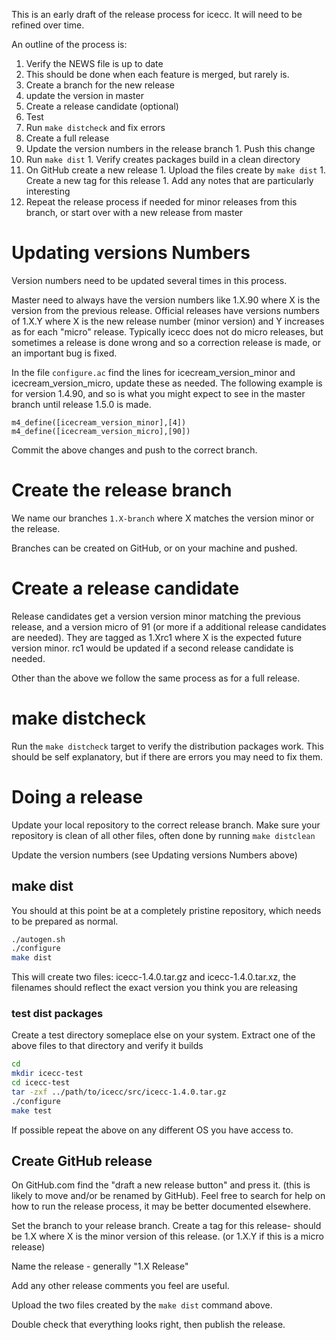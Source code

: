 This is an early draft of the release process for icecc.  It will need to be refined over time.

An outline of the process is:

1. Verify the NEWS file is up to date
  1. This should be done when each feature is merged, but rarely is.
1. Create a branch for the new release
  1. update the version in master
1. Create a release candidate (optional)
1. Test
1. Run `make distcheck` and fix errors
1. Create a full release
  1. Update the version numbers in the release branch
    1. Push this change
  1. Run `make dist`
    1. Verify creates packages build in a clean directory
  1. On GitHub create a new release
    1. Upload the files create by `make dist`
    1. Create a new tag for this release
    1. Add any notes that are particularly interesting
1. Repeat the release process if needed for minor releases from this branch, or start over with a new release from master

# Updating versions Numbers
Version numbers need to be updated several times in this process. 

Master need to always have the version numbers like 1.X.90 where X is the version from the previous release.
Official releases have versions numbers of 1.X.Y where X is the new release number (minor version) and Y increases as for each "micro" release.  Typically icecc does not do micro releases, but sometimes a release is done wrong and so a correction release is made, or an important bug is fixed.

In the file `configure.ac` find the lines for icecream_version_minor and icecream_version_micro, update these as needed.  The following example is for version 1.4.90, and so is what you might expect to see in the master branch until release 1.5.0 is made.
```
m4_define([icecream_version_minor],[4])
m4_define([icecream_version_micro],[90])
```
Commit the above changes and push to the correct branch.
  
# Create the release branch

We name our branches `1.X-branch` where X matches the version minor or the release.

Branches can be created on GitHub, or on your machine and pushed.

# Create a release candidate
Release candidates get a version version minor matching the previous release, and a version micro of 91 (or more if a additional release candidates are needed).  They are tagged as 1.Xrc1 where X is the expected future version minor. rc1 would be updated if a second release candidate is needed.

Other than the above we follow the same process as for a full release.

# make distcheck

Run the `make distcheck` target to verify the distribution packages work.  This should be self explanatory, but if there are errors you may need to fix them.

# Doing a release

Update your local repository to the correct release branch. Make sure your repository is clean of all other files, often done by running `make distclean`

Update the version numbers (see Updating versions Numbers above)

## make dist

You should at this point be at a completely pristine repository, which needs to be prepared as normal.

```sh
./autogen.sh
./configure
make dist
```
This will create two files: icecc-1.4.0.tar.gz and icecc-1.4.0.tar.xz, the filenames should reflect the exact version you think you are releasing

### test dist packages
Create a test directory someplace else on your system.  Extract one of the above files to that directory and verify it builds

```sh
cd
mkdir icecc-test
cd icecc-test
tar -zxf ../path/to/icecc/src/icecc-1.4.0.tar.gz
./configure
make test
```

If possible repeat the above on any different OS you have access to. 

## Create GitHub release

On GitHub.com find the "draft a new release button" and press it.  (this is likely to move and/or be renamed by GitHub).  Feel free to search for help on how to run the release process, it may be better documented elsewhere.

Set the branch to your release branch.  Create a tag for this release- should be 1.X where X is the minor version of this release.  (or 1.X.Y if this is a micro release)

Name the release - generally "1.X Release"

Add any other release comments you feel are useful.

Upload the two files created by the `make dist` command above.

Double check that everything looks right, then publish the release.


